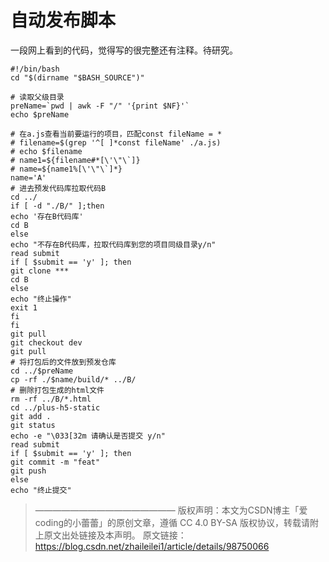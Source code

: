 # 自动发布脚本
一段网上看到的代码，觉得写的很完整还有注释。待研究。
```shell
#!/bin/bash
cd "$(dirname "$BASH_SOURCE")"
 
# 读取父级目录
preName=`pwd | awk -F "/" '{print $NF}'`
echo $preName
 
# 在a.js查看当前要运行的项目，匹配const fileName = *
# filename=$(grep '^[ ]*const fileName' ./a.js)
# echo $filename
# name1=${filename#*[\'\"\`]}
# name=${name1%[\'\"\`]*} 
name='A'
# 进去预发代码库拉取代码B
cd ../
if [ -d "./B/" ];then  
echo '存在B代码库'
cd B
else 
echo "不存在B代码库，拉取代码库到您的项目同级目录y/n"
read submit 
if [ $submit == 'y' ]; then
git clone ***
cd B
else 
echo "终止操作"
exit 1
fi
fi  
git pull
git checkout dev
git pull
# 将打包后的文件放到预发仓库
cd ../$preName
cp -rf ./$name/build/* ../B/
# 删除打包生成的html文件
rm -rf ../B/*.html 
cd ../plus-h5-static
git add .
git status
echo -e "\033[32m 请确认是否提交 y/n"
read submit 
if [ $submit == 'y' ]; then
git commit -m "feat"
git push
else 
echo "终止提交"
```

> ————————————————
> 版权声明：本文为CSDN博主「爱coding的小蕾蕾」的原创文章，遵循 CC 4.0 BY-SA 版权协议，转载请附上原文出处链接及本声明。
> 原文链接：https://blog.csdn.net/zhaileilei1/article/details/98750066